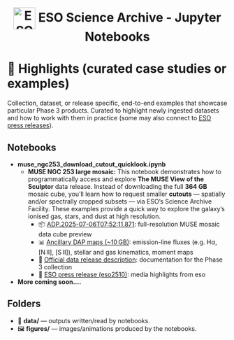 <h1 style="text-align: center;">
  <img src="http://archive.eso.org/i/esologo.png" alt="ESO Logo" width="50" style="vertical-align: middle;">
  ESO Science Archive - Jupyter Notebooks
</h1>

# 🌌 Highlights (curated case studies or examples)

Collection, dataset, or release specific, end-to-end examples that showcase particular Phase 3 products.
Curated to highlight newly ingested datasets and how to work with them in practice
(some may also connect to [ESO press releases](https://www.eso.org/public/news/)).

## Notebooks
- **muse_ngc253_download_cutout_quicklook.ipynb**
  - **MUSE NGC 253 large mosaic:** This notebook demonstrates how to programmatically access and explore **The MUSE View of the Sculptor** data release. Instead of downloading the full **364 GB** mosaic cube, you’ll learn how to request smaller **cutouts** — spatially and/or spectrally cropped subsets — via ESO’s Science Archive Facility. These examples provide a quick way to explore the galaxy’s ionised gas, stars, and dust at high resolution.  
    - 📦 [ADP.2025-07-06T07:52:11.871](https://archive.eso.org/dataset/ADP.2025-07-06T07:52:11.871): full-resolution MUSE mosaic data cube preview
    - 📊 [Ancillary DAP maps (~10 GB)](https://dataportal.eso.org/dataPortal/file/ADP.2025-07-06T07:52:11.876): emission-line fluxes (e.g. Hα, [N II], [S II]), stellar and gas kinematics, moment maps  
    - 📝 [Official data release description](https://www.eso.org/rm/api/v1/public/releaseDescriptions/236): documentation for the Phase 3 collection
    - 📰 [ESO press release (eso2510)](https://www.eso.org/public/news/eso2510/): media highlights from eso  
- **More coming soon....**

## Folders
- 📁 **data/** — outputs written/read by notebooks.
- 🖼️ **figures/** — images/animations produced by the notebooks.